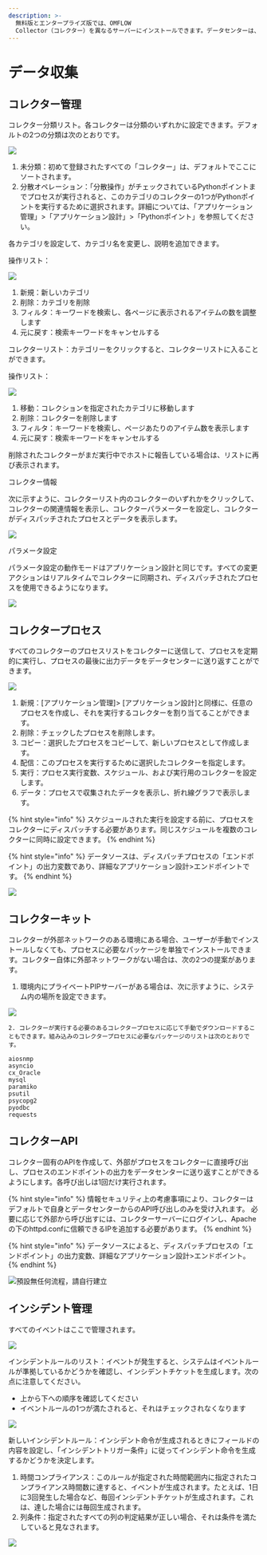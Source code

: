 ```yaml
---
description: >-
  無料版とエンタープライズ版では、OMFLOW
  Collector（コレクター）を異なるサーバーにインストールできます。データセンターは、この機能を介してコマンドを実行し、各コレクターにデータを収集して、分散オペレーション、バッチ実行などの機能を実現できます。
---
```


# データ収集

## コレクター管理

コレクター分類リスト。各コレクターは分類のいずれかに設定できます。デフォルトの2つの分類は次のとおりです。

![](../.gitbook/assets/tu-pian-%20%281%29.png)

1. 未分類：初めて登録されたすべての「コレクター」は、デフォルトでここにソートされます。
2. 分散オペレーション：「分散操作」がチェックされているPythonポイントまでプロセスが実行されると、このカテゴリのコレクターの1つがPythonポイントを実行するために選択されます。詳細については、「アプリケーション管理」&gt;「アプリケーション設計」&gt;「Pythonポイント」を参照してください。

各カテゴリを設定して、カテゴリ名を変更し、説明を追加できます。

操作リスト：

![](../.gitbook/assets/tu-pian-%20%2846%29.png)

1. 新規：新しいカテゴリ
2. 削除：カテゴリを削除
3. フィルタ：キーワードを検索し、各ページに表示されるアイテムの数を調整します
4. 元に戻す：検索キーワードをキャンセルする

コレクターリスト：カテゴリーをクリックすると、コレクターリストに入ることができます。

操作リスト：

![](../.gitbook/assets/tu-pian-%20%2829%29.png)

1. 移動：コレクションを指定されたカテゴリに移動します
2. 削除：コレクターを削除します
3. フィルタ：キーワードを検索し、ページあたりのアイテム数を表示します
4. 元に戻す：検索キーワードをキャンセルする

削除されたコレクターがまだ実行中でホストに報告している場合は、リストに再び表示されます。

コレクター情報

次に示すように、コレクターリスト内のコレクターのいずれかをクリックして、コレクターの関連情報を表示し、コレクターパラメーターを設定し、コレクターがディスパッチされたプロセスとデータを表示します。

![](../.gitbook/assets/tu-pian-%20%2854%29.png)

パラメータ設定

パラメータ設定の動作モードはアプリケーション設計と同じです。すべての変更アクションはリアルタイムでコレクターに同期され、ディスパッチされたプロセスを使用できるようになります。

![](../.gitbook/assets/tu-pian-%20%2853%29.png)

## コレクタープロセス

すべてのコレクターのプロセスリストをコレクターに送信して、プロセスを定期的に実行し、プロセスの最後に出力データをデータセンターに送り返すことができます。

![](../.gitbook/assets/tu-pian-%20%2855%29%20%282%29.png)

1. 新規：\[アプリケーション管理\]&gt; \[アプリケーション設計\]と同様に、任意のプロセスを作成し、それを実行するコレクターを割り当てることができます。
2. 削除：チェックしたプロセスを削除します。
3. コピー：選択したプロセスをコピーして、新しいプロセスとして作成します。
4. 配信：このプロセスを実行するために選択したコレクターを指定します。
5. 実行：プロセス実行変数、スケジュール、および実行用のコレクターを設定します。
6. データ：プロセスで収集されたデータを表示し、折れ線グラフで表示します。

{% hint style="info" %}
スケジュールされた実行を設定する前に、プロセスをコレクターにディスパッチする必要があります。同じスケジュールを複数のコレクターに同時に設定できます。
{% endhint %}

{% hint style="info" %}
データソースは、ディスパッチプロセスの「エンドポイント」の出力変数であり、詳細なアプリケーション設計&gt;エンドポイントです。
{% endhint %}

![](../.gitbook/assets/pic011.jpg)

## コレクターキット

コレクターが外部ネットワークのある環境にある場合、ユーザーが手動でインストールしなくても、プロセスに必要なパッケージを単独でインストールできます。コレクター自体に外部ネットワークがない場合は、次の2つの提案があります。



1. 環境内にプライベートPIPサーバーがある場合は、次に示すように、システム内の場所を設定できます。

![](../.gitbook/assets/pipserver.png)

    2. コレクターが実行する必要のあるコレクタープロセスに応じて手動でダウンロードすることもできます。組み込みのコレクタープロセスに必要なパッケージのリストは次のとおりです。

```text
aiosnmp
asyncio
cx_Oracle
mysql
paramiko
psutil
psycopg2
pyodbc
requests
```

## コレクターAPI

コレクター固有のAPIを作成して、外部がプロセスをコレクターに直接呼び出し、プロセスのエンドポイントの出力をデータセンターに送り返すことができるようにします。各呼び出しは1回だけ実行されます。

{% hint style="info" %}
情報セキュリティ上の考慮事項により、コレクターはデフォルトで自身とデータセンターからのAPI呼び出しのみを受け入れます。 必要に応じて外部から呼び出すには、コレクターサーバーにログインし、Apacheの下のhttpd.confに信頼できるIPを追加する必要があります。
{% endhint %}

{% hint style="info" %}
データソースによると、ディスパッチプロセスの「エンドポイント」の出力変数、詳細なアプリケーション設計&gt;エンドポイント。
{% endhint %}

![&#x9810;&#x8A2D;&#x7121;&#x4EFB;&#x4F55;&#x6D41;&#x7A0B;&#xFF0C;&#x8ACB;&#x81EA;&#x884C;&#x5EFA;&#x7ACB;](../.gitbook/assets/pic014.jpg)

## インシデント管理

すべてのイベントはここで管理されます。

![](../.gitbook/assets/pic015.jpg)

インシデントルールのリスト：イベントが発生すると、システムはイベントルールが準拠しているかどうかを確認し、インシデントチケットを生成します。次の点に注意してください。

* 上から下への順序を確認してください
* イベントルールの1つが満たされると、それはチェックされなくなります

![](../.gitbook/assets/pic016.jpg)

新しいインシデントルール：インシデント命令が生成されるときにフィールドの内容を設定し、「インシデントトリガー条件」に従ってインシデント命令を生成するかどうかを決定します。

1. 時間コンプライアンス：このルールが指定された時間範囲内に指定されたコンプライアンス時間数に達すると、イベントが生成されます。たとえば、1日に3回発生した場合など、毎回インシデントチケットが生成されます。これは、達した場合には毎回生成されます。
2. 列条件：指定されたすべての列の判定結果が正しい場合、それは条件を満たしていると見なされます。

![](../.gitbook/assets/pic017%20%281%29.jpg)

